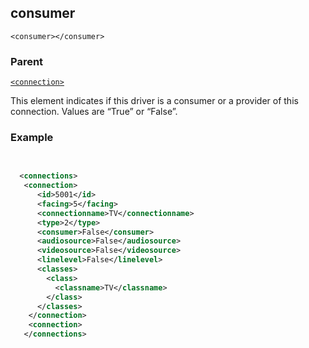 ## consumer

`<consumer></consumer>`


### Parent

[`<connection>`][1]


This element  indicates if this driver is a consumer or a provider of this connection. Values are “True” or “False”.


### Example

```xml
 

  <connections>
   <connection>
      <id>5001</id>
      <facing>5</facing>
      <connectionname>TV</connectionname>
      <type>2</type>
      <consumer>False</consumer>
      <audiosource>False</audiosource>
      <videosource>False</videosource>
      <linelevel>False</linelevel>
      <classes>
        <class>
          <classname>TV</classname>
        </class>
      </classes>
    </connection>
    <connection>
   </connections>
```

[1]:	https://control4.github.io/docs-driverworks-xml/#connection